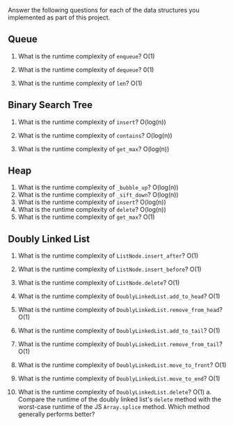Answer the following questions for each of the data structures you implemented as part of this project.

## Queue

1. What is the runtime complexity of `enqueue`?
O(1)

2. What is the runtime complexity of `dequeue`?
0(1)

3. What is the runtime complexity of `len`?
O(1)
## Binary Search Tree

1. What is the runtime complexity of `insert`?
O(log(n))

2. What is the runtime complexity of `contains`?
O(log(n))
3. What is the runtime complexity of `get_max`?
O(log(n))
## Heap

1. What is the runtime complexity of `_bubble_up`?
O(log(n))
2. What is the runtime complexity of `_sift_down`?
O(log(n))
3. What is the runtime complexity of `insert`?
O(log(n))
4. What is the runtime complexity of `delete`?
O(log(n))
5. What is the runtime complexity of `get_max`?
O(1)
## Doubly Linked List

1. What is the runtime complexity of `ListNode.insert_after`?
O(1)
2. What is the runtime complexity of `ListNode.insert_before`?
O(1)

3. What is the runtime complexity of `ListNode.delete`?
O(1)

4. What is the runtime complexity of `DoublyLinkedList.add_to_head`?
O(1)

5. What is the runtime complexity of `DoublyLinkedList.remove_from_head`?
O(1)
6. What is the runtime complexity of `DoublyLinkedList.add_to_tail`?
O(1)
7. What is the runtime complexity of `DoublyLinkedList.remove_from_tail`?
O(1)
8. What is the runtime complexity of `DoublyLinkedList.move_to_front`?
O(1)
9. What is the runtime complexity of `DoublyLinkedList.move_to_end`?
O(1)
10. What is the runtime complexity of `DoublyLinkedList.delete`?
O(1)
    a. Compare the runtime of the doubly linked list's `delete` method with the worst-case runtime of the JS `Array.splice` method. Which method generally performs better?
